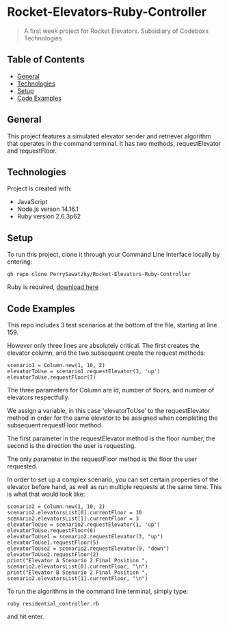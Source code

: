 # Rocket-Elevators-Ruby-Controller
> A first week project for Rocket Elevators. Subsidiary of Codeboxx Technologies
## Table of Contents
* [General](#general)
* [Technologies](#technologies)
* [Setup](#setup)
* [Code Examples](#Code-Examples)

## General
This project features a simulated elevator sender and retriever algorithm that operates in the command terminal.
It has two methods, requestElevator and requestFloor.

## Technologies
Project is created with:
* JavaScript
* Node.js verson 14.16.1
* Ruby version 2.6.3p62

## Setup
To run this project, clone it through your Command Line Interface locally by entering:
```
gh repo clone PerrySawatzky/Rocket-Elevators-Ruby-Controller
```
Ruby is required, [download here](https://www.ruby-lang.org/en/downloads/)

## Code Examples
This repo includes 3 test scenarios at the bottom of the file, starting at line 159.

However only three lines are absolutely critical. The first creates the elevator column, and the two subsequent create the request methods:
```
scenario1 = Column.new(1, 10, 2)
elevatorToUse = scenario1.requestElevator(3, 'up')
elevatorToUse.requestFloor(7)
```
The three parameters for Column are id, number of floors, and number of elevators respectfully.

We assign a variable, in this case 'elevatorToUse' to the requestElevator method in order for the same elevator to be assigned when completing the subsequent requestFloor method. 

The first parameter in the requestElevator method is the floor number, the second is the direction the user is requesting.

The only parameter in the requestFloor method is the floor the user requested.

In order to set up a complex scenario, you can set certain properties of the elevator before hand, as well as run multiple requests at the same time. This is what that would look like:
```
scenario2 = Column.new(1, 10, 2)
scenario2.elevatorsList[0].currentFloor = 10
scenario2.elevatorsList[1].currentFloor = 3
elevatorToUse = scenario2.requestElevator(1, 'up')
elevatorToUse.requestFloor(6)
elevatorToUse1 = scenario2.requestElevator(3, "up")
elevatorToUse1.requestFloor(5)
elevatorToUse2 = scenario2.requestElevator(9, "down")
elevatorToUse2.requestFloor(2)
print("Elevator A Scenario 2 Final Position ", scenario2.elevatorsList[0].currentFloor, "\n")
print("Elevator B Scenario 2 Final Position ", scenario2.elevatorsList[1].currentFloor, "\n")
```
To run the algorithms in the command line terminal, simply type:
```
ruby residential_controller.rb
```
and hit enter.